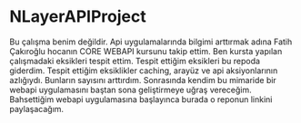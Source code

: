 # NLayerAPIProject

Bu çalışma benim değildir. Api uygulamalarında bilgimi arttırmak adına Fatih Çakıroğlu hocanın CORE WEBAPI kursunu takip ettim. Ben kursta yapılan çalışmadaki eksikleri tespit ettim. Tespit ettiğim eksikleri bu repoda giderdim. Tespit ettiğim eksiklikler caching, arayüz ve api aksiyonlarının azlığıydı. Bunların sayısını arttırdım.  Sonrasında kendim bu mimaride bir webapi uygulamasını baştan sona geliştirmeye uğraş vereceğim. Bahsettiğim webapi uygulamasına başlayınca burada o reponun
linkini paylaşacağım.
